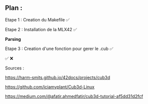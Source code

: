 ## Plan :

Etape 1 : Creation du Makefile  ✅

Etape 2 : Installation de la MLX42 ✅


**Parsing**

Etape 3 : Creation d'une fonction pour gerer le .cub ✅ 



✅ ❌







Sources : 

https://harm-smits.github.io/42docs/projects/cub3d

https://github.com/iciamyplant/Cub3d-Linux

https://medium.com/@afatir.ahmedfatir/cub3d-tutorial-af5dd31d2fcf
